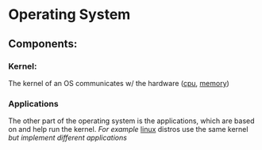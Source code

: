 
# Operating System
## Components:
### Kernel:
The kernel of an OS communicates w/ the hardware ([cpu](/computers/cpu.md), [memory](/computers/memory.md))
### Applications
The other part of the operating system is the applications, which are based on and help run the kernel. *For example* [linux](/computers/linux.md) distros use the same kernel *but implement different applications*